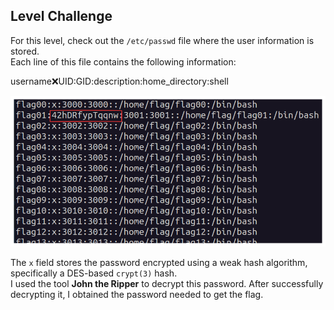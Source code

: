 ## Level Challenge

For this level, check out the `/etc/passwd` file where the user information is stored.  
Each line of this file contains the following information:  

username:x:UID:GID:description:home_directory:shell

![Screenshot](../../assets/level01.png)


The `x` field stores the password encrypted using a weak hash algorithm, specifically a DES-based `crypt(3)` hash.  
I used the tool **John the Ripper** to decrypt this password. After successfully decrypting it, I obtained the password needed to get the flag.
